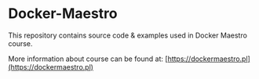 # Docker-Maestro

This repository contains source code & examples used in Docker Maestro course. 

More information about course can be found at: [https://dockermaestro.pl](https://dockermaestro.pl)

